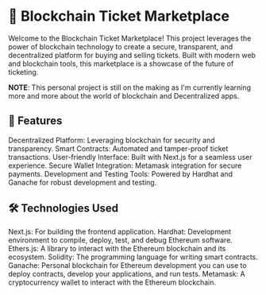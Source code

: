 # 🎫 Blockchain Ticket Marketplace
Welcome to the Blockchain Ticket Marketplace! This project leverages the power of blockchain technology to create a secure, transparent, and decentralized platform for buying and selling tickets. Built with modern web and blockchain tools, this marketplace is a showcase of the future of ticketing.

**NOTE**: This personal project is still on the making as I'm currently learning more and more about the world of blockchain and Decentralized apps.

## 🚀 Features
Decentralized Platform: Leveraging blockchain for security and transparency.
Smart Contracts: Automated and tamper-proof ticket transactions.
User-friendly Interface: Built with Next.js for a seamless user experience.
Secure Wallet Integration: Metamask integration for secure payments.
Development and Testing Tools: Powered by Hardhat and Ganache for robust development and testing.

## 🛠️ Technologies Used
Next.js: For building the frontend application.
Hardhat: Development environment to compile, deploy, test, and debug Ethereum software.
Ethers.js: A library to interact with the Ethereum blockchain and its ecosystem.
Solidity: The programming language for writing smart contracts.
Ganache: Personal blockchain for Ethereum development you can use to deploy contracts, develop your applications, and run tests.
Metamask: A cryptocurrency wallet to interact with the Ethereum blockchain.
